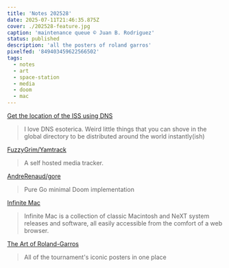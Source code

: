 ```yaml
---
title: 'Notes 202528'
date: 2025-07-11T21:46:35.875Z
cover: ./202528-feature.jpg
caption: 'maintenance queue © Juan B. Rodriguez'
status: published
description: 'all the posters of roland garros'
pixelfed: '849403459622566502'
tags:
  - notes
  - art
  - space-station
  - media
  - doom
  - mac
---
```


[Get the location of the ISS using DNS](https://shkspr.mobi/blog/2025/07/get-the-location-of-the-iss-using-dns/)

> I love DNS esoterica. Weird little things that you can shove in the global directory to be distributed around the world instantly(ish)

[FuzzyGrim/Yamtrack](https://github.com/FuzzyGrim/Yamtrack)

> A self hosted media tracker.

[AndreRenaud/gore](https://github.com/AndreRenaud/Gore)

> Pure Go minimal Doom implementation

[Infinite Mac](https://infinitemac.org/)

> Infinite Mac is a collection of classic Macintosh and NeXT system releases and software, all easily accessible from the comfort of a web browser.

[The Art of Roland-Garros](https://www.garros.gallery/)

> All of the tournament's iconic posters in one place

